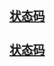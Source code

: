 ## [状态码](http://restful.p2hp.com/resources/http-status-codes)
## [状态码](https://restfulapi.net/http-status-codes/)
